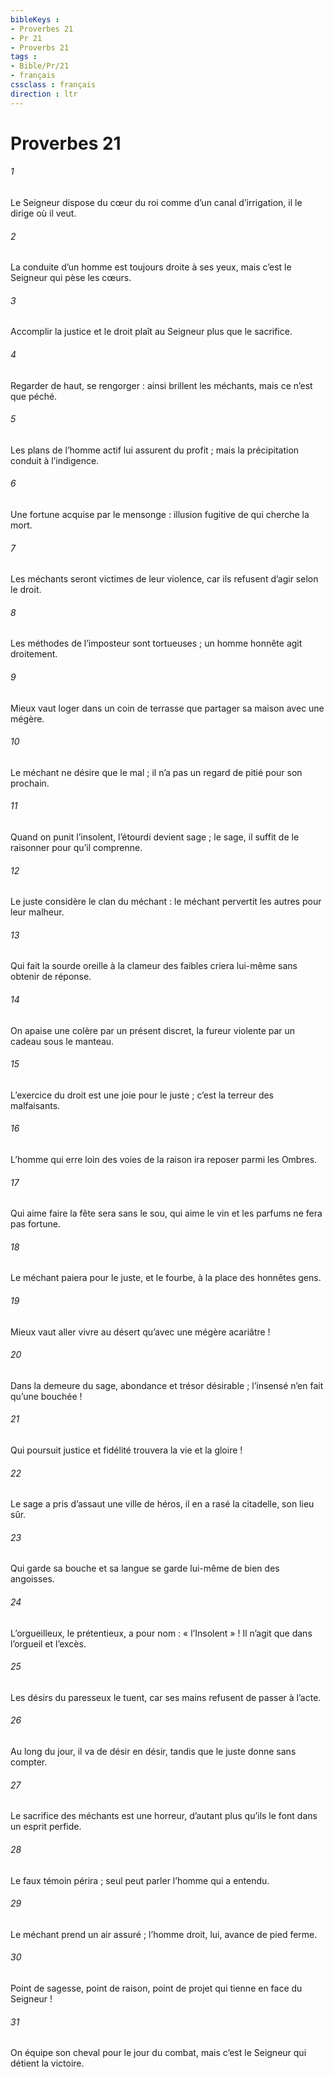 ```yaml
---
bibleKeys : 
- Proverbes 21
- Pr 21
- Proverbs 21
tags : 
- Bible/Pr/21
- français
cssclass : français
direction : ltr
---
```


# Proverbes 21

###### 1
Le Seigneur dispose du cœur du roi
comme d’un canal d’irrigation,
il le dirige où il veut.
###### 2
La conduite d’un homme est toujours droite à ses yeux,
mais c’est le Seigneur qui pèse les cœurs.
###### 3
Accomplir la justice et le droit
plaît au Seigneur plus que le sacrifice.
###### 4
Regarder de haut, se rengorger :
ainsi brillent les méchants, mais ce n’est que péché.
###### 5
Les plans de l’homme actif lui assurent du profit ;
mais la précipitation conduit à l’indigence.
###### 6
Une fortune acquise par le mensonge :
illusion fugitive de qui cherche la mort.
###### 7
Les méchants seront victimes de leur violence,
car ils refusent d’agir selon le droit.
###### 8
Les méthodes de l’imposteur sont tortueuses ;
un homme honnête agit droitement.
###### 9
Mieux vaut loger dans un coin de terrasse
que partager sa maison avec une mégère.
###### 10
Le méchant ne désire que le mal ;
il n’a pas un regard de pitié pour son prochain.
###### 11
Quand on punit l’insolent, l’étourdi devient sage ;
le sage, il suffit de le raisonner pour qu’il comprenne.
###### 12
Le juste considère le clan du méchant :
le méchant pervertit les autres pour leur malheur.
###### 13
Qui fait la sourde oreille à la clameur des faibles
criera lui-même sans obtenir de réponse.
###### 14
On apaise une colère par un présent discret,
la fureur violente par un cadeau sous le manteau.
###### 15
L’exercice du droit est une joie pour le juste ;
c’est la terreur des malfaisants.
###### 16
L’homme qui erre loin des voies de la raison
ira reposer parmi les Ombres.
###### 17
Qui aime faire la fête sera sans le sou,
qui aime le vin et les parfums ne fera pas fortune.
###### 18
Le méchant paiera pour le juste,
et le fourbe, à la place des honnêtes gens.
###### 19
Mieux vaut aller vivre au désert
qu’avec une mégère acariâtre !
###### 20
Dans la demeure du sage, abondance et trésor désirable ;
l’insensé n’en fait qu’une bouchée !
###### 21
Qui poursuit justice et fidélité
trouvera la vie et la gloire !
###### 22
Le sage a pris d’assaut une ville de héros,
il en a rasé la citadelle, son lieu sûr.
###### 23
Qui garde sa bouche et sa langue
se garde lui-même de bien des angoisses.
###### 24
L’orgueilleux, le prétentieux, a pour nom : « l’Insolent » !
Il n’agit que dans l’orgueil et l’excès.
###### 25
Les désirs du paresseux le tuent,
car ses mains refusent de passer à l’acte.
###### 26
Au long du jour, il va de désir en désir,
tandis que le juste donne sans compter.
###### 27
Le sacrifice des méchants est une horreur,
d’autant plus qu’ils le font dans un esprit perfide.
###### 28
Le faux témoin périra ;
seul peut parler l’homme qui a entendu.
###### 29
Le méchant prend un air assuré ;
l’homme droit, lui, avance de pied ferme.
###### 30
Point de sagesse, point de raison,
point de projet qui tienne en face du Seigneur !
###### 31
On équipe son cheval pour le jour du combat,
mais c’est le Seigneur qui détient la victoire.
